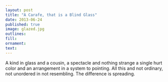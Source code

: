 ```yaml
---
layout: post
title: "A Carafe, that is a Blind Glass"
date: 2013-06-24
published: true
image: glazed.jpg
outlines: 
fill: 
ornament:
text: 
---
```


A kind in glass and a cousin, a spectacle and nothing strange a single hurt color and an arrangement in a system to pointing. All this and not ordinary, not unordered in not resembling. The difference is spreading.